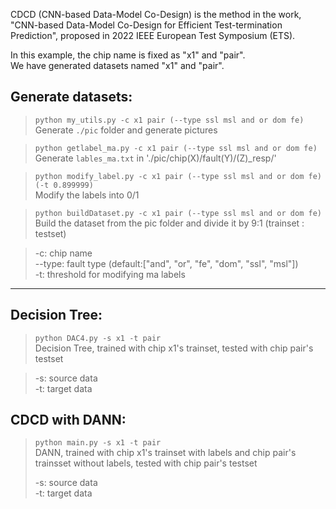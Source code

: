 CDCD (CNN-based Data-Model Co-Design) is the method in the work, 
"CNN-based Data-Model Co-Design for Efficient Test-termination Prediction",
proposed in 2022 IEEE European Test Symposium (ETS).

In this example, the chip name is fixed as "x1" and "pair".  
We have generated datasets named "x1" and "pair".  

## Generate datasets:
> `python my_utils.py -c x1 pair (--type ssl msl and or dom fe)`  
> Generate `./pic` folder and generate pictures

> `python getlabel_ma.py -c x1 pair (--type ssl msl and or dom fe)`   
> Generate `lables_ma.txt` in './pic/chip(X)/fault(Y)/(Z)_resp/'  

> `python modify_label.py -c x1 pair (--type ssl msl and or dom fe) (-t 0.899999)`  
> Modify the labels into 0/1  

> `python buildDataset.py -c x1 pair (--type ssl msl and or dom fe)`  
> Build the dataset from the pic folder and divide it by 9:1 (trainset : testset)

> 
> -c: chip name  
> --type: fault type (default:["and", "or", "fe", "dom", "ssl", "msl"])  
> -t: threshold for modifying ma labels  

----
## Decision Tree:
> `python DAC4.py -s x1 -t pair`  
> Decision Tree, trained with chip x1's trainset, tested with chip pair's testset

> 
> -s: source data  
> -t: target data


## CDCD with DANN:  
> `python main.py -s x1 -t pair`  
> DANN, trained with chip x1's trainset with labels and chip pair's trainsset without labels, tested with chip pair's testset
>   
> -s: source data  
> -t: target data
